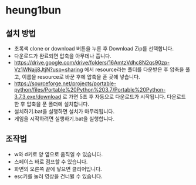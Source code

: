 # heung1bun
## 설치 방법
* 초록색 clone or download 버튼을 누른 후 Download Zip를 선택합니다.
* 다운로드가 완료되면 압축을 아무데나 풉니다.
* https://drive.google.com/drive/folders/16AmtzVdhc8N2qs90zp-Vz1WNajj8JtjN?usp=sharing 에서 resource라는 폴더를 다운받은 후 압축을 풀고, 이름을 resource로 바꾼 후에 압축을 푼 곳에 넣습니다.
* https://sourceforge.net/projects/portable-python/files/Portable%20Python%203.7/Portable%20Python-3.7.3.exe/download 로 가면 5초 후 자동으로 다운로드가 시작됩니다. 다운로드한 후 압축을 푼 폴더에 설치합니다.
* 설치하기.bat을 실행하면 설치가 마무리됩니다.
* 게임을 시작하려면 실행하기.bat을 실행합니다.

## 조작법
* w와 d키로 양 옆으로 움직일 수 있습니다.
* 스페이스 바로 점프할 수 있습니다.
* 화면의 오른쪽 끝에 닿으면 클리어입니다.
* esc키를 눌러 영상을 건너뛸 수 있습니다.